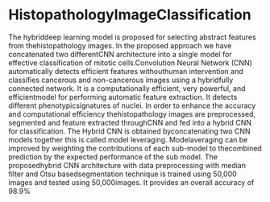 # HistopathologyImageClassification
The hybriddeep learning model is proposed for selecting abstract features from thehistopathology images. In the proposed approach we have concatenated two differentCNN architecture into a single model for effective classification of mitotic cells.Convolution Neural Network (CNN) automatically detects efficient features withouthuman intervention and classifies cancerous and non-cancerous images using a hybridfully connected network. It is a computationally efficient, very powerful, and efficientmodel for performing automatic feature extraction. It detects different phenotypicsignatures of nuclei. In order to enhance the accuracy and computational efficiency thehistopathology images are preprocessed, segmented and feature extracted throughCNN and fed into a hybrid CNN for classification. The Hybrid CNN is obtained byconcatenating two CNN models together this is called model leveraging. Modelaveraging can be improved by weighting the contributions of each sub-model to thecombined prediction by the expected performance of the sub model. The proposedhybrid CNN architecture with data preprocessing with median filter and Otsu basedsegmentation technique is trained using 50,000 images and tested using 50,000images. It provides an overall accuracy of 98.9%
